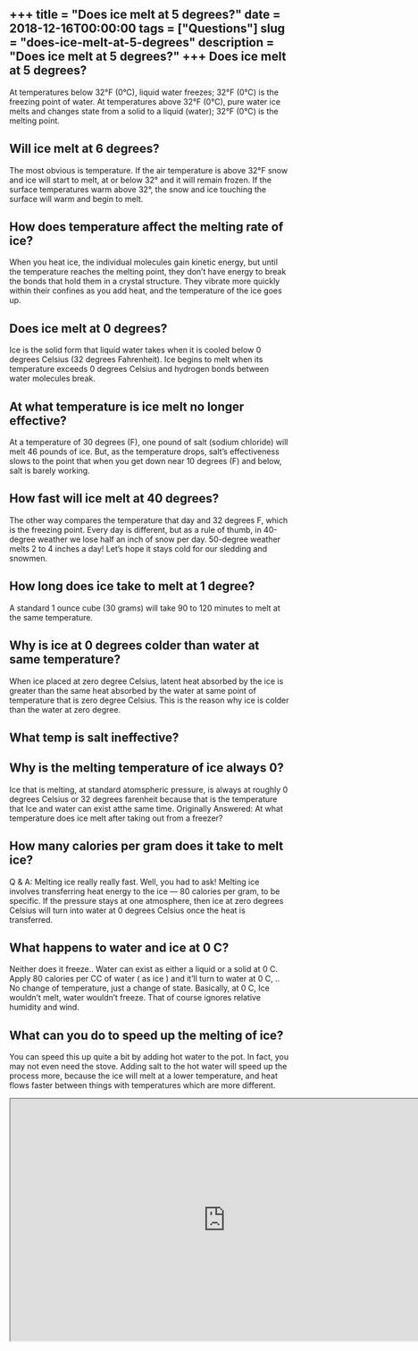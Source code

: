 +++
title = "Does ice melt at 5 degrees?"
date = 2018-12-16T00:00:00
tags = ["Questions"]
slug = "does-ice-melt-at-5-degrees"
description = "Does ice melt at 5 degrees?"
+++
Does ice melt at 5 degrees?
---------------------------

At temperatures below 32°F (0°C), liquid water freezes; 32°F (0°C) is the freezing point of water. At temperatures above 32°F (0°C), pure water ice melts and changes state from a solid to a liquid (water); 32°F (0°C) is the melting point.

Will ice melt at 6 degrees?
---------------------------

The most obvious is temperature. If the air temperature is above 32°F snow and ice will start to melt, at or below 32° and it will remain frozen. If the surface temperatures warm above 32°, the snow and ice touching the surface will warm and begin to melt.

How does temperature affect the melting rate of ice?
----------------------------------------------------

When you heat ice, the individual molecules gain kinetic energy, but until the temperature reaches the melting point, they don’t have energy to break the bonds that hold them in a crystal structure. They vibrate more quickly within their confines as you add heat, and the temperature of the ice goes up.

Does ice melt at 0 degrees?
---------------------------

Ice is the solid form that liquid water takes when it is cooled below 0 degrees Celsius (32 degrees Fahrenheit). Ice begins to melt when its temperature exceeds 0 degrees Celsius and hydrogen bonds between water molecules break.

At what temperature is ice melt no longer effective?
----------------------------------------------------

At a temperature of 30 degrees (F), one pound of salt (sodium chloride) will melt 46 pounds of ice. But, as the temperature drops, salt’s effectiveness slows to the point that when you get down near 10 degrees (F) and below, salt is barely working.

How fast will ice melt at 40 degrees?
-------------------------------------

The other way compares the temperature that day and 32 degrees F, which is the freezing point. Every day is different, but as a rule of thumb, in 40-degree weather we lose half an inch of snow per day. 50-degree weather melts 2 to 4 inches a day! Let’s hope it stays cold for our sledding and snowmen.

How long does ice take to melt at 1 degree?
-------------------------------------------

A standard 1 ounce cube (30 grams) will take 90 to 120 minutes to melt at the same temperature.

Why is ice at 0 degrees colder than water at same temperature?
--------------------------------------------------------------

When ice placed at zero degree Celsius, latent heat absorbed by the ice is greater than the same heat absorbed by the water at same point of temperature that is zero degree Celsius. This is the reason why ice is colder than the water at zero degree.

What temp is salt ineffective?
------------------------------

Why is the melting temperature of ice always 0?
-----------------------------------------------

Ice that is melting, at standard atomspheric pressure, is always at roughly 0 degrees Celsius or 32 degrees farenheit because that is the temperature that Ice and water can exist atthe same time. Originally Answered: At what temperature does ice melt after taking out from a freezer?

How many calories per gram does it take to melt ice?
----------------------------------------------------

Q &amp; A: Melting ice really really fast. Well, you had to ask! Melting ice involves transferring heat energy to the ice — 80 calories per gram, to be specific. If the pressure stays at one atmosphere, then ice at zero degrees Celsius will turn into water at 0 degrees Celsius once the heat is transferred.

What happens to water and ice at 0 C?
-------------------------------------

Neither does it freeze.. Water can exist as either a liquid or a solid at 0 C. Apply 80 calories per CC of water ( as ice ) and it’ll turn to water at 0 C, .. No change of temperature, just a change of state. Basically, at 0 C, Ice wouldn’t melt, water wouldn’t freeze. That of course ignores relative humidity and wind.

What can you do to speed up the melting of ice?
-----------------------------------------------

You can speed this up quite a bit by adding hot water to the pot. In fact, you may not even need the stove. Adding salt to the hot water will speed up the process more, because the ice will melt at a lower temperature, and heat flows faster between things with temperatures which are more different.

<iframe allow="accelerometer; autoplay; clipboard-write; encrypted-media; gyroscope; picture-in-picture" allowfullscreen="" class="__youtube_prefs__  epyt-is-override  no-lazyload" data-no-lazy="1" data-origheight="433" data-origwidth="770" data-skipgform_ajax_framebjll="" height="433" id="_ytid_94161" loading="lazy" src="https://www.youtube.com/embed/NEUQ5fecROo?enablejsapi=1&autoplay=0&cc_load_policy=0&cc_lang_pref=&iv_load_policy=1&loop=0&modestbranding=0&rel=1&fs=1&playsinline=0&autohide=2&theme=dark&color=red&controls=1&" title="YouTube player" width="770"></iframe>